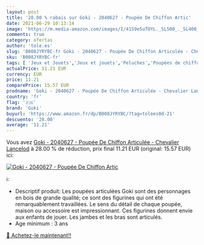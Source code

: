 ```yaml
---
layout: post
title: '28.00 % rabais sur Goki - 2040627 - Poupée De Chiffon Artic'
date: 2021-06-29 10:13:14
image: 'https://m.media-amazon.com/images/I/41S9e5uTOYL._SL500_._SL400_.jpg'
comments: true
category: ofertas
author: 'tole.es'
slug: 'B008JYRYBC-fr Goki - 2040627 - Poupée De Chiffon Articulée - Chevalier...'
sku: 'B008JYRYBC-fr'
tags: [ 'Jeux et Jouets','Jeux et jouets','Peluches','Poupées de chiffon','goki', ]
actualPrice: 11.21 EUR
currency: EUR
price: 11.21
comparePrice: 15.57 EUR
prodname: 'Goki - 2040627 - Poupée De Chiffon Articulée - Chevalier Lancelod'
country: 'fr'
flag: '🇫🇷'
brand: 'Goki'
buyurl: 'https://www.amazon.fr/dp/B008JYRYBC/?tag=tolees0d-21'
descuento: '28.00'
average: '11.21'
---
```


Vous avez [Goki - 2040627 - Poupée De Chiffon Articulée - Chevalier Lancelod](https://www.amazon.fr/dp/B008JYRYBC/?tag=tolees0d-21)  à  28.00 % de réduction, prix final  11.21 EUR (original: 15.57 EUR) ici:

[![Goki - 2040627 - Poupée De Chiffon Artic](https://m.media-amazon.com/images/I/41S9e5uTOYL._SL500_._SL400_.jpg)](https://www.amazon.fr/dp/B008JYRYBC/?tag=tolees0d-21)

ℹ️:

- Descriptif produit: Les poupées articulées Goki sont des personnages en bois de grande qualité; ce sont des figurines qui ont été remarquablement travaillées. Le sens du détail de chaque poupée, maison ou accessoire est impressionnant. Ces figurines donnent envie aux enfants de jouer. Les jambes et les bras sont articulés.
- Age minimum : 3 ans

[🛒 Achetez-le maintenant!!](https://www.amazon.fr/dp/B008JYRYBC/?tag=tolees0d-21)

